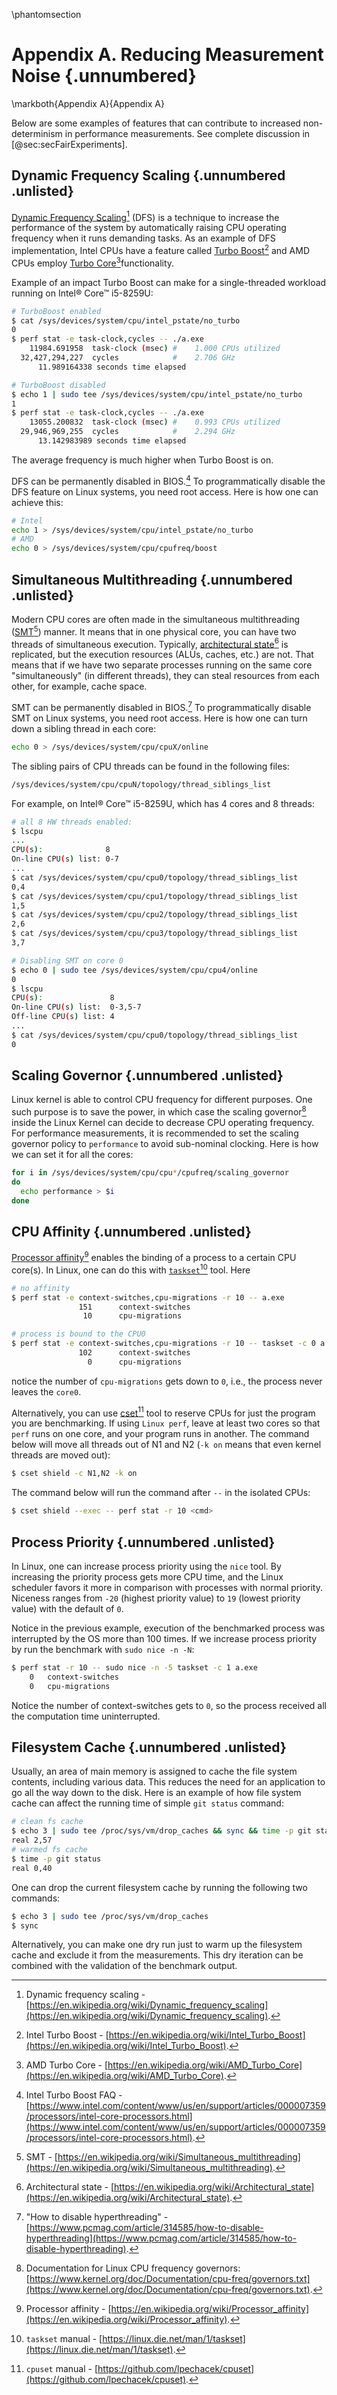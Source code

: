 \phantomsection
# Appendix A. Reducing Measurement Noise {.unnumbered}

\markboth{Appendix A}{Appendix A}

Below are some examples of features that can contribute to increased non-determinism in performance measurements. See complete discussion in [@sec:secFairExperiments].

## Dynamic Frequency Scaling {.unnumbered .unlisted}

[Dynamic Frequency Scaling](https://en.wikipedia.org/wiki/Dynamic_frequency_scaling)[^11] (DFS) is a technique to increase the performance of the system by automatically raising CPU operating frequency when it runs demanding tasks. As an example of DFS implementation, Intel CPUs have a feature called [Turbo Boost](https://en.wikipedia.org/wiki/Intel_Turbo_Boost)[^1] and AMD CPUs employ [Turbo Core](https://en.wikipedia.org/wiki/AMD_Turbo_Core)[^2]functionality. 

Example of an impact Turbo Boost can make for a single-threaded workload running on Intel® Core™ i5-8259U:

```bash
# TurboBoost enabled
$ cat /sys/devices/system/cpu/intel_pstate/no_turbo
0
$ perf stat -e task-clock,cycles -- ./a.exe 
    11984.691958  task-clock (msec) #    1.000 CPUs utilized
  32,427,294,227  cycles            #    2.706 GHz
      11.989164338 seconds time elapsed

# TurboBoost disabled
$ echo 1 | sudo tee /sys/devices/system/cpu/intel_pstate/no_turbo
1
$ perf stat -e task-clock,cycles -- ./a.exe 
    13055.200832  task-clock (msec) #    0.993 CPUs utilized
  29,946,969,255  cycles            #    2.294 GHz
      13.142983989 seconds time elapsed
```

The average frequency is much higher when Turbo Boost is on.

DFS can be permanently disabled in BIOS.[^3] To programmatically disable the DFS feature on Linux systems, you need root access. Here is how one can achieve this:

```bash
# Intel
echo 1 > /sys/devices/system/cpu/intel_pstate/no_turbo
# AMD
echo 0 > /sys/devices/system/cpu/cpufreq/boost
```
## Simultaneous Multithreading {.unnumbered .unlisted}

Modern CPU cores are often made in the simultaneous multithreading ([SMT](https://en.wikipedia.org/wiki/Simultaneous_multithreading)[^4]) manner. It means that in one physical core, you can have two threads of simultaneous execution. Typically, [architectural state](https://en.wikipedia.org/wiki/Architectural_state)[^5] is replicated, but the execution resources (ALUs, caches, etc.) are not. That means that if we have two separate processes running on the same core "simultaneously" (in different threads), they can steal resources from each other, for example, cache space.

SMT can be permanently disabled in BIOS.[^6] To programmatically disable SMT on Linux systems, you need root access. Here is how one can turn down a sibling thread in each core:

```bash
echo 0 > /sys/devices/system/cpu/cpuX/online
```
The sibling pairs of CPU threads can be found in the following files:

```bash
/sys/devices/system/cpu/cpuN/topology/thread_siblings_list
```

For example, on Intel® Core™ i5-8259U, which has 4 cores and 8 threads:

```bash
# all 8 HW threads enabled:
$ lscpu
...
CPU(s):              8
On-line CPU(s) list: 0-7
...
$ cat /sys/devices/system/cpu/cpu0/topology/thread_siblings_list
0,4
$ cat /sys/devices/system/cpu/cpu1/topology/thread_siblings_list
1,5
$ cat /sys/devices/system/cpu/cpu2/topology/thread_siblings_list
2,6
$ cat /sys/devices/system/cpu/cpu3/topology/thread_siblings_list
3,7

# Disabling SMT on core 0
$ echo 0 | sudo tee /sys/devices/system/cpu/cpu4/online
0
$ lscpu
CPU(s):               8
On-line CPU(s) list:  0-3,5-7
Off-line CPU(s) list: 4
...
$ cat /sys/devices/system/cpu/cpu0/topology/thread_siblings_list
0
```

## Scaling Governor {.unnumbered .unlisted}

Linux kernel is able to control CPU frequency for different purposes. One such purpose is to save the power, in which case the scaling governor[^7] inside the Linux Kernel can decide to decrease CPU operating frequency. For performance measurements, it is recommended to set the scaling governor policy to `performance` to avoid sub-nominal clocking. Here is how we can set it for all the cores:

```bash
for i in /sys/devices/system/cpu/cpu*/cpufreq/scaling_governor
do
  echo performance > $i
done
```

## CPU Affinity {.unnumbered .unlisted}

[Processor affinity](https://en.wikipedia.org/wiki/Processor_affinity)[^8] enables the binding of a process to a certain CPU core(s). In Linux, one can do this with [`taskset`](https://linux.die.net/man/1/taskset)[^9] tool. Here 

```bash
# no affinity
$ perf stat -e context-switches,cpu-migrations -r 10 -- a.exe
               151      context-switches
                10      cpu-migrations

# process is bound to the CPU0
$ perf stat -e context-switches,cpu-migrations -r 10 -- taskset -c 0 a.exe 
               102      context-switches
                 0      cpu-migrations
```
notice the number of `cpu-migrations` gets down to `0`, i.e., the process never leaves the `core0`.

Alternatively, you can use [cset](https://github.com/lpechacek/cpuset)[^10] tool to reserve CPUs for just the program you are benchmarking. If using `Linux perf`, leave at least two cores so that `perf` runs on one core, and your program runs in another. The command below will move all threads out of N1 and N2 (`-k on` means that even kernel threads are moved out):

```bash
$ cset shield -c N1,N2 -k on
```

The command below will run the command after `--` in the isolated CPUs: 
```bash
$ cset shield --exec -- perf stat -r 10 <cmd>
```

## Process Priority {.unnumbered .unlisted}

In Linux, one can increase process priority using the `nice` tool. By increasing the priority process gets more CPU time, and the Linux scheduler favors it more in comparison with processes with normal priority. Niceness ranges from `-20` (highest priority value) to `19` (lowest priority value) with the default of `0`.

Notice in the previous example, execution of the benchmarked process was interrupted by the OS more than 100 times. If we increase process priority by run the benchmark with `sudo nice -n -N`:
```bash
$ perf stat -r 10 -- sudo nice -n -5 taskset -c 1 a.exe
    0   context-switches
    0   cpu-migrations
```
Notice the number of context-switches gets to `0`, so the process received all the computation time uninterrupted.

## Filesystem Cache {.unnumbered .unlisted}

Usually, an area of main memory is assigned to cache the file system contents, including various data. This reduces the need for an application to go all the way down to the disk. Here is an example of how file system cache can affect the running time of simple `git status` command:

```bash
# clean fs cache
$ echo 3 | sudo tee /proc/sys/vm/drop_caches && sync && time -p git status
real 2,57
# warmed fs cache
$ time -p git status
real 0,40
```

One can drop the current filesystem cache by running the following two commands:

```bash
$ echo 3 | sudo tee /proc/sys/vm/drop_caches
$ sync
```

Alternatively, you can make one dry run just to warm up the filesystem cache and exclude it from the measurements. This dry iteration can be combined with the validation of the benchmark output.

[^1]: Intel Turbo Boost - [https://en.wikipedia.org/wiki/Intel_Turbo_Boost](https://en.wikipedia.org/wiki/Intel_Turbo_Boost).
[^2]: AMD Turbo Core - [https://en.wikipedia.org/wiki/AMD_Turbo_Core](https://en.wikipedia.org/wiki/AMD_Turbo_Core).
[^3]: Intel Turbo Boost FAQ - [https://www.intel.com/content/www/us/en/support/articles/000007359/processors/intel-core-processors.html](https://www.intel.com/content/www/us/en/support/articles/000007359/processors/intel-core-processors.html).
[^4]: SMT - [https://en.wikipedia.org/wiki/Simultaneous_multithreading](https://en.wikipedia.org/wiki/Simultaneous_multithreading).
[^5]: Architectural state - [https://en.wikipedia.org/wiki/Architectural_state](https://en.wikipedia.org/wiki/Architectural_state).
[^6]: "How to disable hyperthreading" - [https://www.pcmag.com/article/314585/how-to-disable-hyperthreading](https://www.pcmag.com/article/314585/how-to-disable-hyperthreading).
[^7]: Documentation for Linux CPU frequency governors: [https://www.kernel.org/doc/Documentation/cpu-freq/governors.txt](https://www.kernel.org/doc/Documentation/cpu-freq/governors.txt).
[^8]: Processor affinity - [https://en.wikipedia.org/wiki/Processor_affinity](https://en.wikipedia.org/wiki/Processor_affinity).
[^9]: `taskset` manual - [https://linux.die.net/man/1/taskset](https://linux.die.net/man/1/taskset).
[^10]: `cpuset` manual - [https://github.com/lpechacek/cpuset](https://github.com/lpechacek/cpuset).
[^11]: Dynamic frequency scaling - [https://en.wikipedia.org/wiki/Dynamic_frequency_scaling](https://en.wikipedia.org/wiki/Dynamic_frequency_scaling).
